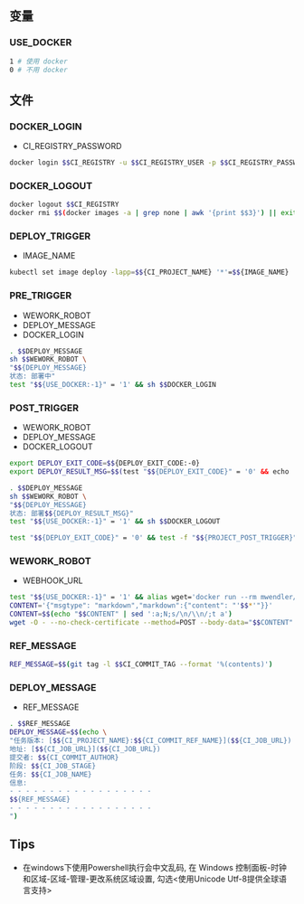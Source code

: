 ## 变量

### USE_DOCKER
```bash
1 # 使用 docker
0 # 不用 docker
```

## 文件

### DOCKER_LOGIN
- CI_REGISTRY_PASSWORD
```bash
docker login $$CI_REGISTRY -u $$CI_REGISTRY_USER -p $$CI_REGISTRY_PASSWORD
```

### DOCKER_LOGOUT
```bash
docker logout $$CI_REGISTRY
docker rmi $$(docker images -a | grep none | awk '{print $$3}') || exit 0
```

### DEPLOY_TRIGGER
- IMAGE_NAME
```bash
kubectl set image deploy -lapp=$${CI_PROJECT_NAME} '*'=$${IMAGE_NAME}
```

### PRE_TRIGGER
- WEWORK_ROBOT
- DEPLOY_MESSAGE
- DOCKER_LOGIN
```bash
. $$DEPLOY_MESSAGE
sh $$WEWORK_ROBOT \
"$${DEPLOY_MESSAGE}
状态: 部署中"
test "$${USE_DOCKER:-1}" = '1' && sh $$DOCKER_LOGIN
```

### POST_TRIGGER
- WEWORK_ROBOT
- DEPLOY_MESSAGE
- DOCKER_LOGOUT
```bash
export DEPLOY_EXIT_CODE=$${DEPLOY_EXIT_CODE:-0}
export DEPLOY_RESULT_MSG=$$(test "$${DEPLOY_EXIT_CODE}" = '0' && echo '成功' || echo '失败')

. $$DEPLOY_MESSAGE
sh $$WEWORK_ROBOT \
"$${DEPLOY_MESSAGE}
状态: 部署$${DEPLOY_RESULT_MSG}"
test "$${USE_DOCKER:-1}" = '1' && sh $$DOCKER_LOGOUT

test "$${DEPLOY_EXIT_CODE}" = '0' && test -f "$${PROJECT_POST_TRIGGER}" && sh "$${PROJECT_POST_TRIGGER}" || :
```

### WEWORK_ROBOT
- WEBHOOK_URL
```bash
test "$${USE_DOCKER:-1}" = '1' && alias wget='docker run --rm mwendler/wget'
CONTENT='{"msgtype": "markdown","markdown":{"content": "'$$*'"}}'
CONTENT=$$(echo "$$CONTENT" | sed ':a;N;s/\n/\\n/;t a')
wget -O - --no-check-certificate --method=POST --body-data="$$CONTENT" $$WEBHOOK_URL
```

### REF_MESSAGE
```bash
REF_MESSAGE=$$(git tag -l $$CI_COMMIT_TAG --format '%(contents)')
```

### DEPLOY_MESSAGE
- REF_MESSAGE
```bash
. $$REF_MESSAGE
DEPLOY_MESSAGE=$$(echo \
"任务版本: [$${CI_PROJECT_NAME}:$${CI_COMMIT_REF_NAME}]($${CI_JOB_URL})
地址: [$${CI_JOB_URL}]($${CI_JOB_URL})
提交者: $${CI_COMMIT_AUTHOR}
阶段: $${CI_JOB_STAGE}
任务: $${CI_JOB_NAME}
信息:
- - - - - - - - - - - - - - - - - -
$${REF_MESSAGE}
- - - - - - - - - - - - - - - - - -
")
```

## Tips

* 在windows下使用Powershell执行会中文乱码, 在 Windows 控制面板-时钟和区域-区域-管理-更改系统区域设置, 勾选<使用Unicode Utf-8提供全球语言支持>